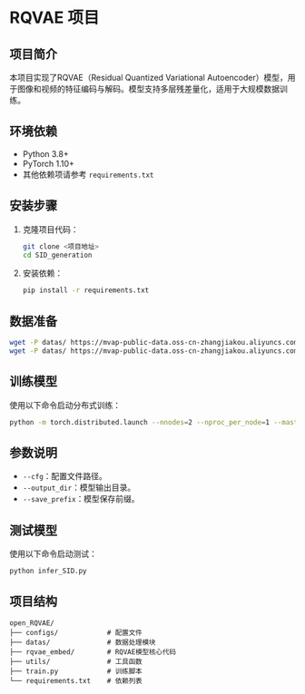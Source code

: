 # RQVAE 项目

## 项目简介

本项目实现了RQVAE（Residual Quantized Variational Autoencoder）模型，用于图像和视频的特征编码与解码。模型支持多层残差量化，适用于大规模数据训练。

## 环境依赖

- Python 3.8+
- PyTorch 1.10+
- 其他依赖项请参考 `requirements.txt`

## 安装步骤

1. 克隆项目代码：
   ```bash
   git clone <项目地址>
   cd SID_generation
   ```
2. 安装依赖：
   ```bash
   pip install -r requirements.txt
   ```

## 数据准备
   ```bash
   wget -P datas/ https://mvap-public-data.oss-cn-zhangjiakou.aliyuncs.com/ICLR_2026_data/reconstruct_data_mask.npz
   wget -P datas/ https://mvap-public-data.oss-cn-zhangjiakou.aliyuncs.com/ICLR_2026_data/contrastive_data_mask.npz
   ```

## 训练模型
使用以下命令启动分布式训练：
   ```bash
   python -m torch.distributed.launch --nnodes=2 --nproc_per_node=1 --master_port=27646 train.py --output_dir=/path/to/output --save_prefix=MODEL_NAME --cfg=configs/rqvae_i2v.yml
   ```

## 参数说明

- `--cfg`：配置文件路径。
- `--output_dir`：模型输出目录。
- `--save_prefix`：模型保存前缀。

## 测试模型

使用以下命令启动测试：

```bash
python infer_SID.py
```

## 项目结构

```
open_RQVAE/
├── configs/            # 配置文件
├── datas/              # 数据处理模块
├── rqvae_embed/        # RQVAE模型核心代码
├── utils/              # 工具函数
├── train.py            # 训练脚本
└── requirements.txt    # 依赖列表
```